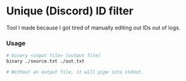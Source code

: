 # Unique (Discord) ID filter
Tool I made because I got tired of manually editing out IDs out of logs.

### Usage
```sh
# binary <input file> [output file]
binary ./source.txt ./out.txt

# Without an output file, it will pipe into stdout.
```
